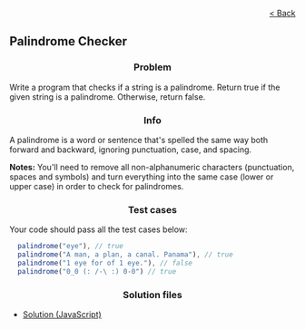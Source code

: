 [<p align="right">< Back</p>](../home.md)

<h2>Palindrome Checker</h2>

<h3 align="center">Problem</h3>

<p>Write a program that checks if a string is a palindrome. Return true if the given string is a palindrome. Otherwise, return false.</p>

<h3 align="center">Info</h3>

<p>A palindrome is a word or sentence that's spelled the same way both forward and backward, ignoring punctuation, case, and spacing.</p>

<p><strong>Notes:</strong> You'll need to remove all non-alphanumeric characters (punctuation, spaces and symbols) and turn everything into the same case (lower or upper case) in order to check for palindromes.</p>

<h3 align="center">Test cases</h3>

<p>Your code should pass all the test cases below:</p>

```js
  palindrome("eye"), // true
  palindrome("A man, a plan, a canal. Panama"), // true
  palindrome("1 eye for of 1 eye."), // false
  palindrome("0_0 (: /-\ :) 0-0") // true
```

<h3 align="center">Solution files</h3>

- [Solution (JavaScript)](./solution.js)